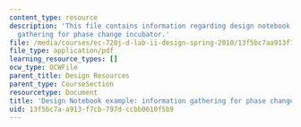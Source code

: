 ```yaml
---
content_type: resource
description: 'This file contains information regarding design notebook example: information
  gathering for phase change incubator.'
file: /media/courses/ec-720j-d-lab-ii-design-spring-2010/13f5bc7aa913f7cb797dccbb0610f5b9_MITEC_720JS10_designnotebk.pdf
file_type: application/pdf
learning_resource_types: []
ocw_type: OCWFile
parent_title: Design Resources
parent_type: CourseSection
resourcetype: Document
title: 'Design Notebook example: information gathering for phase change incubator'
uid: 13f5bc7a-a913-f7cb-797d-ccbb0610f5b9
---
```

